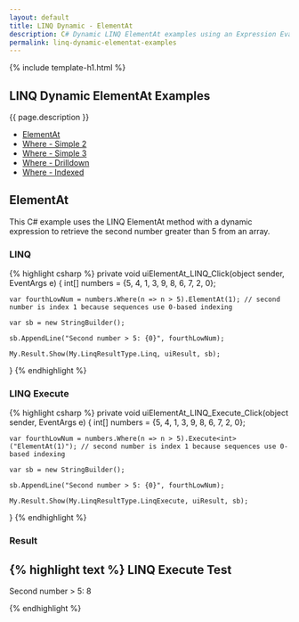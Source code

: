 ```yaml
---
layout: default
title: LINQ Dynamic - ElementAt
description: C# Dynamic LINQ ElementAt examples using an Expression Evaluator.
permalink: linq-dynamic-elementat-examples
---
```


{% include template-h1.html %}

## LINQ Dynamic ElementAt Examples
{{ page.description }}

- [ElementAt](#elementat)
- [Where - Simple 2](#where---simple-2)
- [Where - Simple 3](#where---simple-3)
- [Where - Drilldown](#where---drilldown)
- [Where - Indexed](#where---indexed)

## ElementAt
This C# example uses the LINQ ElementAt method with a dynamic expression to retrieve the second number greater than 5 from an array.

### LINQ
{% highlight csharp %}
private void uiElementAt_LINQ_Click(object sender, EventArgs e)
{
	int[] numbers = {5, 4, 1, 3, 9, 8, 6, 7, 2, 0};

	var fourthLowNum = numbers.Where(n => n > 5).ElementAt(1); // second number is index 1 because sequences use 0-based indexing 

	var sb = new StringBuilder();

	sb.AppendLine("Second number > 5: {0}", fourthLowNum);

	My.Result.Show(My.LinqResultType.Linq, uiResult, sb);
}
{% endhighlight %}

### LINQ Execute
{% highlight csharp %}
private void uiElementAt_LINQ_Execute_Click(object sender, EventArgs e)
{
	int[] numbers = {5, 4, 1, 3, 9, 8, 6, 7, 2, 0};

	var fourthLowNum = numbers.Where(n => n > 5).Execute<int>("ElementAt(1)"); // second number is index 1 because sequences use 0-based indexing 

	var sb = new StringBuilder();

	sb.AppendLine("Second number > 5: {0}", fourthLowNum);

	My.Result.Show(My.LinqResultType.LinqExecute, uiResult, sb);
}
{% endhighlight %}

### Result
{% highlight text %}
LINQ Execute Test
------------------------------
Second number > 5: 8

{% endhighlight %}
